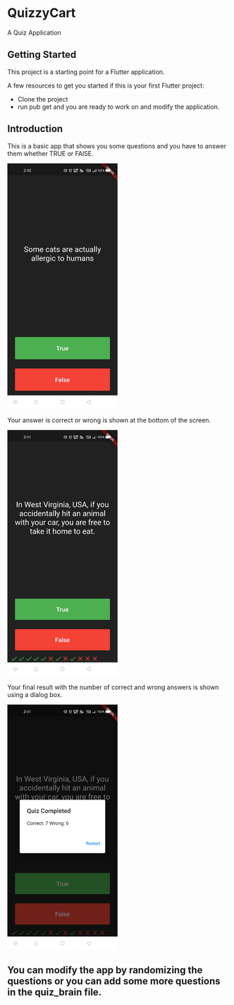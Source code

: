 # QuizzyCart

A Quiz Application

## Getting Started

This project is a starting point for a Flutter application.

A few resources to get you started if this is your first Flutter project:

- Clone the project
- run pub get and you are ready to work on and modify the application.

## Introduction

This is a basic app that shows you some questions and you have to answer them whether TRUE or FAlSE.

<img src="/readme_images/1.jpg" width="250">

Your answer is correct or wrong is shown at the bottom of the screen. 

<img src="/readme_images/2.jpg" width="250">

Your final result with the number of correct and wrong answers is shown using a dialog box.

<img src="/readme_images/3.jpg" width="250">

## You can modify the app by randomizing the questions or you can add some more questions in the quiz_brain file.
